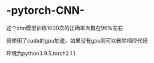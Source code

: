 # -pytorch-CNN-

这个cnn模型训练1000次的正确率大概在96%左右

我使用了cuda的gpu加速，如果没有gpu则可以删除相应代码

环境为python3.9.5,torch2.1.1


